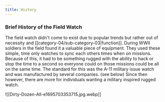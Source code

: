 ```yaml
---
title: History
---
```

### Brief History of the Field Watch

The field watch didn't come to exist due to popular trends but rather out of necessity and [[category-04/sub-category-03|function]].
During WWII soldiers in the field found it a valuable piece of equipment. They used these simple, time only watches to sync each others times when on missions. Because of this, it had to be something rugged with the ability to hack or stop the time to a second so everyone could on those missions could be all on the same time. The standard for this was the A-11 military issue watch and was manufactured by several companies. (see below) Since then however, there are more for individuals wanting a military inspired rugged watch.

![[Dirty-Dozen-All-e1695703353715.jpg.webp]]


